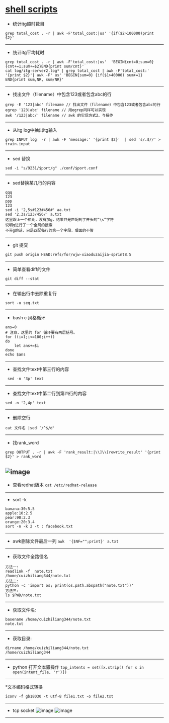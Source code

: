 # [shell scripts](https://github.com/wjwever/gitblog/issues/26)

* 统计itg超时数目
```
grep total_cost . -r | awk -F'total_cost:|us' '{if($2>100000)print $2}'
```
---
* 统计itg平均耗时
```
grep total_cost . -r | awk -F'total_cost:|us'  'BEGIN{cnt=0;sum=0}{cnt+=1;sum+=$2}END{print sum/cnt}'
cat log/itg-server2.log* | grep total_cost | awk -F'total_cost:' '{print $2}'| awk -F' us' 'BEGIN{sum=0} {if($1>40000) sum+=1} END{print sum,NR, sum/NR}'
```
---
* 找出文件（filename）中包含123或者包含abc的行
```
grep -E '123|abc' filename // 找出文件（filename）中包含123或者包含abc的行
egrep '123|abc' filename // 用egrep同样可以实现
awk '/123|abc/' filename // awk 的实现方式2、与操作
```
---
* 从itg log中抽出itg输入
```
grep INPUT log  -r | awk -F 'message:' '{print $2}'  | sed 's/.$//' > train.input
```
---
* sed 替换
```
sed -i "s/9231/$port/g" ./conf/$port.conf
```
---
* sed替换某几行的内容
```
qqq
123
ppp
123
sed -i '2,5s#123#456#' aa.txt
sed '2,3s/123/456/' a.txt
这里跟上一个相比，没有加g，结果只是匹配到了开头的“\s”字符
说明g进行了一个全局的搜索
不带g的话，只是匹配每行的第一个字段，后面的不管
```
---
* git 提交
```
git push origin HEAD:refs/for/wjw-xiaoduzaijia-sprint8.5
```
---
* 简单查看diff的文件
```
git diff --stat
```
---
* 在输出行中去除重复行
```
sort -u seq.txt
```
---
* bash c 风格循环
```
ans=0
# 注意，这里的 for 循环要有两层括号。
for ((i=1;i<=100;i++))
do
    let ans+=$i
done
echo $ans
```
---
* 查找文件text中第三行的内容
```
 sed -n '3p' text
```
---
* 查找文件text中第二行到第四行的内容
``` 
sed -n '2,4p' text
```
---
* 删除空行
```
cat 文件名 |sed ‘/^$/d'
```
---
* 找rank_word
```
grep OUTPUT . -r | awk -F 'rank_result:|\\]\\[rewrite_result' '{print $2}' > rank_word
```
![image](https://github.com/wjwever/gitblog/assets/50772316/ce4eb80b-f980-4372-891b-b2dc00ea2812)
---
* 查看redhat版本
```cat /etc/redhat-release```
---
* sort -k
```
banana:30:5.5 
apple:10:2.5 
pear:90:2.3 
orange:20:3.4
sort -n -k 2 -t : facebook.txt
```
---
* awk删除文件最后一列
```awk  '{$NF="";print}' a.txt```
---
* 获取文件全路径名
```
方法一:
readlink -f  note.txt
/home/cuizhiliang344/note.txt
方法二:
python -c 'import os; print(os.path.abspath("note.txt"))'
方法三:
ls $PWD/note.txt
```
---
* 获取文件名:
```
basename /home/cuizhiliang344/note.txt
note.txt
```
---
* 获取目录:
```
dirname /home/cuizhiliang344/note.txt
/home/cuizhiliang344
```
---
* python 打开文本骚操作
```top_intents = set([x.strip() for x in open(intent_file, 'r')])```
---
*文本编码格式转换
```
iconv -f gb18030 -t utf-8 file1.txt -o file2.txt
```
---
* tcp socket
![image](https://github.com/wjwever/gitblog/assets/50772316/be220a7a-58e1-41d3-803d-11babcf85cc5)
![image](https://github.com/wjwever/gitblog/assets/50772316/ad2aac13-bda8-4c84-9704-da8be4e9556a)

---
